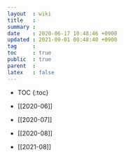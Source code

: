 ```yaml
---
layout  : wiki
title   : 
summary : 
date    : 2020-06-17 10:48:46 +0900
updated : 2021-09-01 00:48:40 +0900
tag     : 
toc     : true
public  : true
parent  : 
latex   : false
---
```

* TOC
{:toc}

* [[2020-06]]
* [[2020-07]]
* [[2020-08]]
* [[2021-08]]

